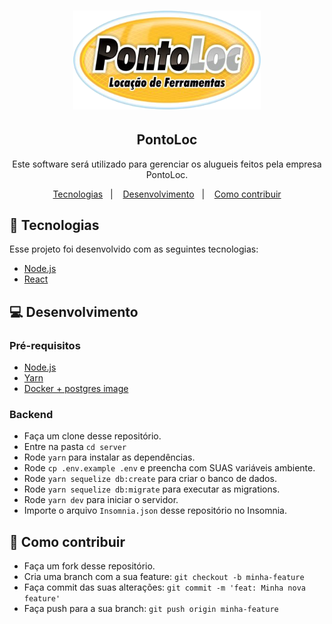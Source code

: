 <h1 align="center">
  <img alt="PontoLoc" title="Pontoloc" src=".github/logo.png" width="300px" />
</h1>

<h2 align="center">
 PontoLoc
</h2>

<p align="center">
Este software será utilizado para gerenciar os alugueis feitos pela empresa PontoLoc.
</p>

<p align="center">
 <a href="#rocket-tecnologias">Tecnologias</a>&nbsp;&nbsp;&nbsp;|&nbsp;&nbsp;&nbsp;
 <a href="#computer-desenvolvimento">Desenvolvimento</a>&nbsp;&nbsp;&nbsp;|&nbsp;&nbsp;&nbsp;
 <a href="#-como-contribuir">Como contribuir</a>
</p>


## :rocket: Tecnologias

Esse projeto foi desenvolvido com as seguintes tecnologias:

- [Node.js](https://nodejs.org/en/)
- [React](https://reactjs.org/)

## :computer: Desenvolvimento

### Pré-requisitos

- [Node.js](https://nodejs.org/en/)
- [Yarn](https://yarnpkg.com/pt-BR/docs/install)
- [Docker + postgres image](https://hub.docker.com/_/postgres)

### Backend

- Faça um clone desse repositório.
- Entre na pasta `cd server`
- Rode `yarn` para instalar as dependências.
- Rode `cp .env.example .env` e preencha com SUAS variáveis ambiente.
- Rode `yarn sequelize db:create` para criar o banco de dados.
- Rode `yarn sequelize db:migrate` para executar as migrations.
- Rode `yarn dev` para iniciar o servidor.
- Importe o arquivo `Insomnia.json` desse repositório no Insomnia.

## 🤔 Como contribuir

- Faça um fork desse repositório.
- Cria uma branch com a sua feature: `git checkout -b minha-feature`
- Faça commit das suas alterações: `git commit -m 'feat: Minha nova feature'`
- Faça push para a sua branch: `git push origin minha-feature`
